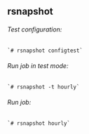 ## rsnapshot

###### Test configuration:
    `# rsnapshot configtest`

###### Run job in test mode:
    `# rsnapshot -t hourly`

###### Run job:
    `# rsnapshot hourly`
